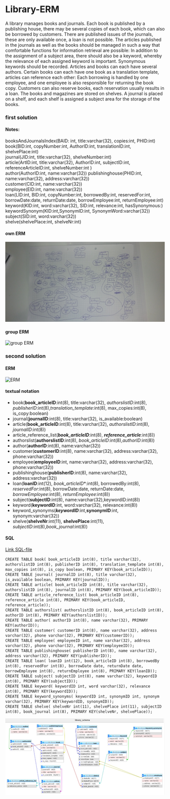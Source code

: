 # Library-ERM
A library manages books and journals. Each book is published by a publishing house, 
there may be several copies of each book, which can also be borrowed by customers. 
There are published issues of the journals, these are only available once, a loan 
is not possible.
The articles published in the journals as well as the books should be managed in 
such a way that comfortable functions for information retrieval are possible: In 
addition to the assignment of a subject area, there should also be a keyword, 
whereby the relevance of each assigned keyword is important. Synonymous keywords 
should be recorded. Articles and books can each have several authors. Certain books 
can each have one book as a translation template, articles can reference each other:
Each borrowing is handled by one employee, and one employee is also responsible 
for returning the book copy.
Customers can also reserve books, each reservation usually results in a loan. 
The books and magazines are stored on shelves. A journal is placed on a shelf, 
and each shelf is assigned a subject area for the storage of the books.

### first solution

#### Notes:

booksAndJournalsIndex(BAID: int, title:varchar(32), copies:int, PHID:int) <br>
book(BID:int, copyNumber:int, AuthorID:int, translationID:int, shelvePlace:int) <br>
journal(JID:int, title:varchar(32), shelveNumber:int) <br> 
article(ArtID:int, title:varchar(32), AuthorID:int, subjectID:int, referenceArticleID:int, shelveNumber:int ) <br>
author(AuthorID:int, name:varchar(32))
publishinghouse(PHID:int, name:varchar(32), address:varchar(32)) <br>
customer(CID:int, name:varchar(32)) <br>
employee(EID:int, name:varchar(32)) <br>
loan(LID:int, BID:int, copyNumber:int, borrowedBy:int, reservedFor:int, borrowDate:date, returnDate:date, borrowEmployee:int, returnEmployee:int) <br>
keyword(KID:int, word:varchar(32), SID:int, relevance:int, hasSynonymous:) <br>
keywordSynonym(KID:int,SynonymID:int, SynonymWord:varchar(32)) <br>
subject(SID:int, word:varchar(32)) <br>
shelve(shelvePlace:int, shelveNr:int)

#### own ERM

![Own ERM](library_erm01.jpg)

#### group ERM

![group ERM]()

### second solution

#### ERM

![ERM]()

#### textual notation

* book(**book_articleID**:int(8), title:varchar(32), *authorslistID*:int(8), *publisherID*:int(8),*translation_template*:int(8), max_copies:int(8), is_copy:boolean)
* journal(**journalID**:int(8), title:varchar(32), is_available:boolean)
* article(**book_articleID**:int(8), title:varchar(32), *authorslistID*:int(8), *journalID*:int(8))
* article_reference_list(***book_articleID***:int(8), ***reference_article***:int(8))
* authorslist(**authorslistID**:int(8), *book_articleID*:int(8),*authorID*:int(8))
* author(**authorID**:int(8), name:varchar(32))
* customer(**customerID**:int(8), name:varchar(32), address:varchar(32), phone:varchar(32))
* employee(**employeeID**:int, name:varchar(32), address:varchar(32), phone:varchar(32))
* publishinghouse(**publisherID**:int(8), name:varchar(32), address:varchar(32))
* loan(**loanID**:int(12), *book_articleID**:int(8), borrowedBy:int(8), *reservedFor*:int(8), borrowDate:date, returnDate:date, *borrowEmployee*:int(8), *returnEmployee*:int(8))
* subject(**subjectID**:int(8), name:varchar(32),keywordID:int(8))
* keyword(**keywordID**:int, word:varchar(32), relevance:int(8))
* keyword_synonyms(***keywordID***:int,**synonymID**:int, synonym:varchar(32))
* shelve(**shelveNr**:int(11), **shelvePlace**:int(11), *subjectID*:int(8),*book_journal*:int(8))


#### SQL

[Link SQL-file](db_library.sql)

```
CREATE TABLE book( book_articleID int(8), title varchar(32), authorslistID int(8), publisherID int(8), translation_template int(8), max_copies int(8), is_copy boolean, PRIMARY KEY(book_articleID));
CREATE TABLE journal( journalID int(8), title varchar(32), is_available boolean, PRIMARY KEY(journalID));
CREATE TABLE article( book_articleID int(8), title varchar(32), authorslistID int(8), journalID int(8), PRIMARY KEY(book_articleID));
CREATE TABLE article_reference_list( book_articleID int(8), reference_article int(8), PRIMARY KEY(book_articleID, reference_article));
CREATE TABLE authorslist( authorslistID int(8), book_articleID int(8), authorID int(8), PRIMARY KEY(authorslistID));
CREATE TABLE author( authorID int(8), name varchar(32), PRIMARY KEY(authorID));
CREATE TABLE customer( customerID int(8), name varchar(32), address varchar(32), phone varchar(32), PRIMARY KEY(customerID));
CREATE TABLE employee( employeeID int, name varchar(32), address varchar(32), phone varchar(32), PRIMARY KEY(employeeID));
CREATE TABLE publishinghouse( publisherID int(8), name varchar(32), address varchar(32), PRIMARY KEY(publisherID));
CREATE TABLE loan( loanID int(12), book_articleID int(8), borrowedBy int(8), reservedFor int(8), borrowDate date, returnDate date, borrowEmployee int(8), returnEmployee int(8), PRIMARY KEY(loanID));
CREATE TABLE subject( subjectID int(8), name varchar(32), keywordID int(8), PRIMARY KEY(subjectID));
CREATE TABLE keyword( keywordID int, word varchar(32), relevance int(8), PRIMARY KEY(keywordID));
CREATE TABLE keyword_synonyms( keywordID int, synonymID int, synonym varchar(32), PRIMARY KEY(keywordID, synonymID));
CREATE TABLE shelve( shelveNr int(11), shelvePlace int(11), subjectID int(8), book_journal int(8), PRIMARY KEY(shelveNr, shelvePlace));
```
![SQL Schema](library_mario.jpg)